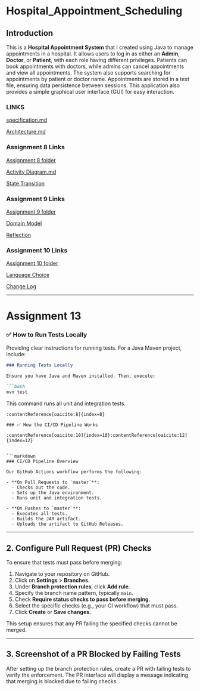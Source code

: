 # Hospital_Appointment_Scheduling

## Introduction

This is a **Hospital Appointment System** that I created using Java to manage appointments in a hospital. It allows users to log in as either an **Admin**, **Doctor**, or **Patient**, with each role having different privileges. Patients can book appointments with doctors, while admins can cancel appointments and view all appointments. The system also supports searching for appointments by patient or doctor name. Appointments are stored in a text file, ensuring data persistence between sessions. This application also provides a simple graphical user interface (GUI) for easy interaction.

### LINKS
[specification.md](Documentation/Specification.md)

[Architecture.md](Documentation/Architecture.md)

### Assignment 8 Links

[Assignment 8 folder](https://github.com/mbalitoh56/Hospital_Appointment_Scheduling/tree/6fa67baaa000b23ae6c079d92b74190ac97a6589/Assignment%208)

[Activity Diagram.md](https://github.com/mbalitoh56/Hospital_Appointment_Scheduling/blob/ca2cb1f34e96ded519fc012fd67ae675491467ec/Assignment%208/Activity%20Diagram.md)

[State Transition](https://github.com/mbalitoh56/Hospital_Appointment_Scheduling/blob/df715f1cac7228ee5500872c32c253ae43439727/Assignment%208/State%20transition.md)

### Assignment 9 Links

[Assignment 9 folder](https://github.com/mbalitoh56/Hospital_Appointment_Scheduling/tree/eb04e8930300a51e30b2a347a2fcfd49541683a6/Assignment%209)

[Domain Model](https://github.com/mbalitoh56/Hospital_Appointment_Scheduling/blob/bbd5d8afb74ef453b32148ed81b25ff9001798ff/Assignment%209/Domain%20Model%20Document.md)

[Reflection](https://github.com/mbalitoh56/Hospital_Appointment_Scheduling/blob/8b563be4b929c13a1c8dadef8f4bc70a890aea77/Assignment%209/Reflection.md)

### Assignment 10 Links

[Assignment 10 folder](https://github.com/mbalitoh56/Hospital_Appointment_Scheduling/tree/011a8ba6df0a7dbfe6ce79ef7a7a18742e56f1e0/Assignment%2010)

[Language Choice](https://github.com/mbalitoh56/Hospital_Appointment_Scheduling/blob/4a69b157f26c9a4bed54a3397ab165c9f3289fcc/Assignment%2010/src/README.md)

[Change Log](https://github.com/mbalitoh56/Hospital_Appointment_Scheduling/blob/70f464644a2936c7bcca347cc3009534d4af8620/Assignment%2010/CHANGELOG.md)




---

# Assignment 13

### ✅ How to Run Tests Locally

Providing clear instructions for running tests. For a Java Maven project, include:

````markdown
### Running Tests Locally

Ensure you have Java and Maven installed. Then, execute:

```bash
mvn test
````

This command runs all unit and integration tests.

````
:contentReference[oaicite:8]{index=8}

### ✅ How the CI/CD Pipeline Works

:contentReference[oaicite:10]{index=10}:contentReference[oaicite:12]{index=12}


```markdown
### CI/CD Pipeline Overview

Our GitHub Actions workflow performs the following:

- **On Pull Requests to `master`**:
  - Checks out the code.
  - Sets up the Java environment.
  - Runs unit and integration tests.

- **On Pushes to `master`**:
  - Executes all tests.
  - Builds the JAR artifact.
  - Uploads the artifact to GitHub Releases.
````


---

## 2. Configure Pull Request (PR) Checks

To ensure that tests must pass before merging:

1. Navigate to your repository on GitHub.
2. Click on **Settings** > **Branches**.
3. Under **Branch protection rules**, click **Add rule**.
4. Specify the branch name pattern, typically `main`.
5. Check **Require status checks to pass before merging**.
6. Select the specific checks (e.g., your CI workflow) that must pass.
7. Click **Create** or **Save changes**.

This setup ensures that any PR failing the specified checks cannot be merged.

---

## 3. Screenshot of a PR Blocked by Failing Tests

After setting up the branch protection rules, create a PR with failing tests to verify the enforcement. The PR interface will display a message indicating that merging is blocked due to failing checks.



